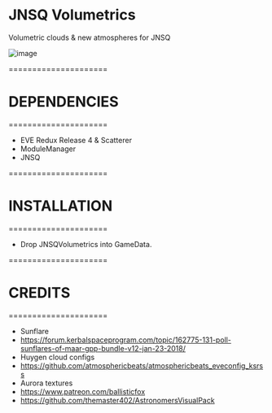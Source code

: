 # JNSQ Volumetrics

Volumetric clouds & new atmospheres for JNSQ

![image](https://i.imgur.com/GXr1qkP.png)


=====================
# DEPENDENCIES
=====================
- EVE Redux Release 4 & Scatterer
- ModuleManager
- JNSQ 

=====================
# INSTALLATION
=====================

- Drop JNSQVolumetrics into GameData.

=====================
# CREDITS
=====================

- Sunflare  
- https://forum.kerbalspaceprogram.com/topic/162775-131-poll-sunflares-of-maar-gpp-bundle-v12-jan-23-2018/
- Huygen cloud configs
- https://github.com/atmosphericbeats/atmosphericbeats_eveconfig_ksrss
- Aurora textures
- https://www.patreon.com/ballisticfox
- https://github.com/themaster402/AstronomersVisualPack


